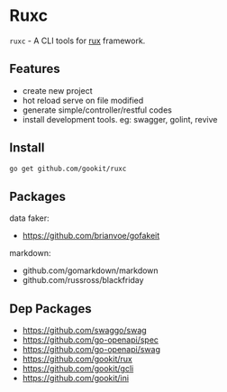 # Ruxc

`ruxc` - A CLI tools for [rux](https://github.com/gookit/rux) framework.

## Features

- create new project
- hot reload serve on file modified
- generate simple/controller/restful codes
- install development tools. eg: swagger, golint, revive

## Install

```bash
go get github.com/gookit/ruxc
```

## Packages

data faker:

- https://github.com/brianvoe/gofakeit

markdown:

- github.com/gomarkdown/markdown
- github.com/russross/blackfriday

## Dep Packages

- https://github.com/swaggo/swag
- https://github.com/go-openapi/spec
- https://github.com/go-openapi/swag
- https://github.com/gookit/rux
- https://github.com/gookit/gcli
- https://github.com/gookit/ini

